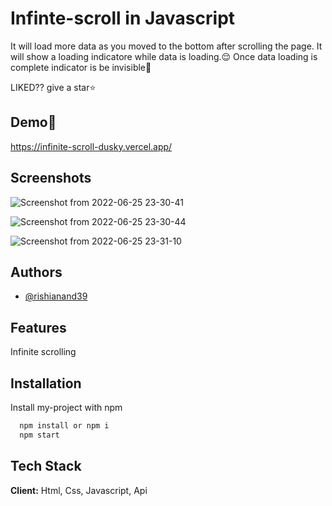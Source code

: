
# Infinte-scroll in Javascript

It will load more data as you moved to the bottom after scrolling the page.
It will show a loading indicatore while data is loading.😌
Once data loading is complete indicator is be invisible🤙

LIKED?? give a star⭐


## Demo🚀


https://infinite-scroll-dusky.vercel.app/


## Screenshots


![Screenshot from 2022-06-25 23-30-41](https://user-images.githubusercontent.com/97423069/175785348-e8ce6365-9cac-4209-bf2a-730f82415e09.png)

![Screenshot from 2022-06-25 23-30-44](https://user-images.githubusercontent.com/97423069/175785351-8ba5ea8b-78d3-4dd9-be94-9e35e7528470.png)

![Screenshot from 2022-06-25 23-31-10](https://user-images.githubusercontent.com/97423069/175785355-4e37fae4-fbcb-4618-aed0-5deb23355def.png)


## Authors

- [@rishianand39](https://www.github.com/rishianand39)



## Features

Infinite scrolling

## Installation

Install my-project with npm


```bash
  npm install or npm i
  npm start
```

    


## Tech Stack

**Client:** Html, Css, Javascript,  Api




